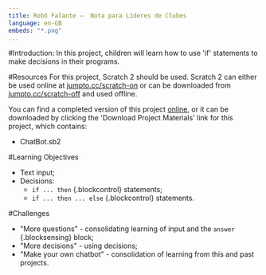 ```yaml
---
title: Robô Falante —  Nota para Líderes de Clubes
language: en-GB
embeds: "*.png"
...
```


#Introduction:
In this project, children will learn how to use 'if' statements to make decisions in their programs.

#Resources
For this project, Scratch 2 should be used. Scratch 2 can either be used online at [jumpto.cc/scratch-on](http://jumpto.cc/scratch-on) or can be downloaded from [jumpto.cc/scratch-off](http://jumpto.cc/scratch-off) and used offline.

You can find a completed version of this project <a href="http://scratch.mit.edu/projects/26762091/#editor">online</a>, or it can be downloaded by clicking the 'Download Project Materials' link for this project, which contains:

+ ChatBot.sb2

#Learning Objectives
+ Text input;
+ Decisions:
	+ `if ... then` {.blockcontrol} statements;
	+ `if ... then ... else` {.blockcontrol} statements.

#Challenges
+ "More questions" - consolidating learning of input and the `answer` {.blocksensing} block;
+ "More decisions" - using decisions;
+ "Make your own chatbot" - consolidation of learning from this and past projects.
